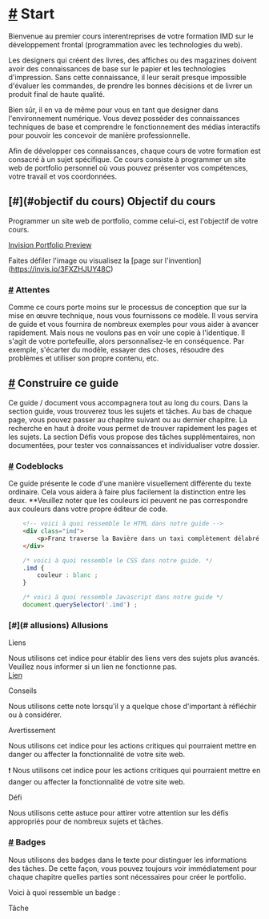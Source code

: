 [#](#start) Start
=================

Bienvenue au premier cours interentreprises de votre formation IMD sur le développement frontal (programmation avec les technologies du web).

Les designers qui créent des livres, des affiches ou des magazines doivent avoir des connaissances de base sur le papier et les technologies d'impression. Sans cette connaissance, il leur serait presque impossible d'évaluer les commandes, de prendre les bonnes décisions et de livrer un produit final de haute qualité.

Bien sûr, il en va de même pour vous en tant que designer dans l'environnement numérique. Vous devez posséder des connaissances techniques de base et comprendre le fonctionnement des médias interactifs pour pouvoir les concevoir de manière professionnelle.

Afin de développer ces connaissances, chaque cours de votre formation est consacré à un sujet spécifique. Ce cours consiste à programmer un site web de portfolio personnel où vous pouvez présenter vos compétences, votre travail et vos coordonnées.

[#](#objectif du cours) Objectif du cours
-----------------------

Programmer un site web de portfolio, comme celui-ci, est l'objectif de votre cours.

[Invision Portfolio Preview](https://projects.invisionapp.com/static-signed/live-embed/153761722/424147799/3/latest/KvGjjczLnadVs2oqcBIjZkfsDy8Z195PJgpFQ5IFapN0mW1QnhnLYaoAVoVHSkSJz92OQB972BlE0NSbDe0s4lEAlE/Index-Desktop-2x.png)

Faites défiler l'image ou visualisez la [page sur l'invention] (https://invis.io/3FXZHJUY48C)

### [#](#attentes) Attentes

Comme ce cours porte moins sur le processus de conception que sur la mise en œuvre technique, nous vous fournissons ce modèle. Il vous servira de guide et vous fournira de nombreux exemples pour vous aider à avancer rapidement. Mais nous ne voulons pas en voir une copie à l'identique. Il s'agit de votre portefeuille, alors personnalisez-le en conséquence. Par exemple, s'écarter du modèle, essayer des choses, résoudre des problèmes et utiliser son propre contenu, etc.

[#](#build-this-guide) Construire ce guide
-----------------------------------------------

Ce guide / document vous accompagnera tout au long du cours. Dans la section guide, vous trouverez tous les sujets et tâches. Au bas de chaque page, vous pouvez passer au chapitre suivant ou au dernier chapitre. La recherche en haut à droite vous permet de trouver rapidement les pages et les sujets. La section Défis vous propose des tâches supplémentaires, non documentées, pour tester vos connaissances et individualiser votre dossier.

### [#](#codeblocks) Codeblocks

Ce guide présente le code d'une manière visuellement différente du texte ordinaire. Cela vous aidera à faire plus facilement la distinction entre les deux. **Veuillez noter que les couleurs ici peuvent ne pas correspondre aux couleurs dans votre propre éditeur de code.

```html
    <!-- voici à quoi ressemble le HTML dans notre guide -->
    <div class="imd">
        <p>Franz traverse la Bavière dans un taxi complètement délabré.</p>
    </div>
```    

```css
    /* voici à quoi ressemble le CSS dans notre guide. */
    .imd {
        couleur : blanc ;
    }
```    

```js
    /* voici à quoi ressemble Javascript dans notre guide */
    document.querySelector('.imd') ;
```

### [#](# allusions) Allusions

Liens

Nous utilisons cet indice pour établir des liens vers des sujets plus avancés. Veuillez nous informer si un lien ne fonctionne pas.  
[Lien](https://google.com)

Conseils

Nous utilisons cette note lorsqu'il y a quelque chose d'important à réfléchir ou à considérer.

Avertissement

Nous utilisons cet indice pour les actions critiques qui pourraient mettre en danger ou affecter la fonctionnalité de votre site web.

:exclamation:  Nous utilisons cet indice pour les actions critiques qui pourraient mettre en danger ou affecter la fonctionnalité de votre site web.


Défi

Nous utilisons cette astuce pour attirer votre attention sur les défis appropriés pour de nombreux sujets et tâches.

### [#](#badges) Badges

Nous utilisons des badges dans le texte pour distinguer les informations des tâches. De cette façon, vous pouvez toujours voir immédiatement pour chaque chapitre quelles parties sont nécessaires pour créer le portfolio.

Voici à quoi ressemble un badge :

Tâche
